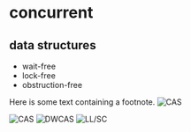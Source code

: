 # concurrent

## data structures
* wait-free
* lock-free
* obstruction-free

Here is some text containing a footnote. ![CAS]

![CAS]
![DWCAS]
![LL/SC]

[CAS]: https://img.shields.io/badge/CAS--yellow.svg "compare-and-swap"
[DWCAS]: https://img.shields.io/badge/DWCAS--yellow.svg "double-width compare-and-swap"
[FAA]: https://img.shields.io/badge/FAA--yellow.svg "fetch-and-add"
[TAS]: https://img.shields.io/badge/TAS--yellow.svg "test-and-set"
[LL/SC]: https://img.shields.io/badge/LL%2FSC--yellow.svg "load-linked/store-conditional"
